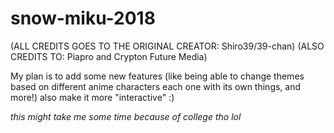 # snow-miku-2018
(ALL CREDITS GOES TO THE ORIGINAL CREATOR: Shiro39/39-chan)
(ALSO CREDITS TO: Piapro and Crypton Future Media)

My plan is to add some new features (like being able to change themes based on different anime characters each one with its own things, and more!) also make it more "interactive" :)

*this might take me some time because of college tho lol*
